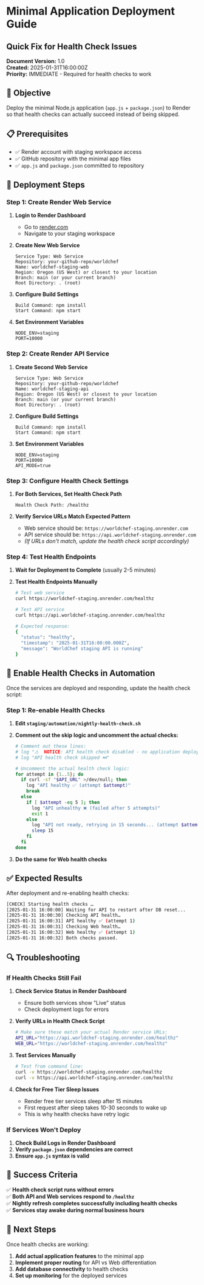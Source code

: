 # Minimal Application Deployment Guide
## Quick Fix for Health Check Issues

**Document Version:** 1.0  
**Created:** 2025-01-31T16:00:00Z  
**Priority:** IMMEDIATE - Required for health checks to work  

## 🎯 Objective

Deploy the minimal Node.js application (`app.js` + `package.json`) to Render so that health checks can actually succeed instead of being skipped.

## 📋 Prerequisites

- ✅ Render account with staging workspace access
- ✅ GitHub repository with the minimal app files
- ✅ `app.js` and `package.json` committed to repository

## 🚀 Deployment Steps

### Step 1: Create Render Web Service

1. **Login to Render Dashboard**
   - Go to [render.com](https://render.com)
   - Navigate to your staging workspace

2. **Create New Web Service**
   ```
   Service Type: Web Service
   Repository: your-github-repo/worldchef
   Name: worldchef-staging-web
   Region: Oregon (US West) or closest to your location
   Branch: main (or your current branch)
   Root Directory: . (root)
   ```

3. **Configure Build Settings**
   ```
   Build Command: npm install
   Start Command: npm start
   ```

4. **Set Environment Variables**
   ```
   NODE_ENV=staging
   PORT=10000
   ```

### Step 2: Create Render API Service

1. **Create Second Web Service**
   ```
   Service Type: Web Service  
   Repository: your-github-repo/worldchef
   Name: worldchef-staging-api
   Region: Oregon (US West) or closest to your location
   Branch: main (or your current branch)
   Root Directory: . (root)
   ```

2. **Configure Build Settings**
   ```
   Build Command: npm install
   Start Command: npm start
   ```

3. **Set Environment Variables**
   ```
   NODE_ENV=staging
   PORT=10000
   API_MODE=true
   ```

### Step 3: Configure Health Check Settings

1. **For Both Services, Set Health Check Path**
   ```
   Health Check Path: /healthz
   ```

2. **Verify Service URLs Match Expected Pattern**
   - Web service should be: `https://worldchef-staging.onrender.com`
   - API service should be: `https://api.worldchef-staging.onrender.com`
   - *(If URLs don't match, update the health check script accordingly)*

### Step 4: Test Health Endpoints

1. **Wait for Deployment to Complete** (usually 2-5 minutes)

2. **Test Health Endpoints Manually**
   ```bash
   # Test web service
   curl https://worldchef-staging.onrender.com/healthz
   
   # Test API service  
   curl https://api.worldchef-staging.onrender.com/healthz
   
   # Expected response:
   {
     "status": "healthy",
     "timestamp": "2025-01-31T16:00:00.000Z",
     "message": "WorldChef staging API is running"
   }
   ```

## 🔧 Enable Health Checks in Automation

Once the services are deployed and responding, update the health check script:

### Step 1: Re-enable Health Checks

1. **Edit `staging/automation/nightly-health-check.sh`**

2. **Comment out the skip logic and uncomment the actual checks:**
   ```bash
   # Comment out these lines:
   # log "⚠️  NOTICE: API health check disabled - no application deployed yet"
   # log "API health check skipped ⏭️"
   
   # Uncomment the actual health check logic:
   for attempt in {1..5}; do
     if curl -sf "$API_URL" >/dev/null; then
       log "API healthy ✅ (attempt $attempt)"
       break
     else
       if [ $attempt -eq 5 ]; then
         log "API unhealthy ❌ (failed after 5 attempts)"
         exit 1
       else
         log "API not ready, retrying in 15 seconds... (attempt $attempt/5)"
         sleep 15
       fi
     fi
   done
   ```

3. **Do the same for Web health checks**

## ✅ Expected Results

After deployment and re-enabling health checks:

```bash
[CHECK] Starting health checks …
[2025-01-31 16:00:00] Waiting for API to restart after DB reset...
[2025-01-31 16:00:30] Checking API health…
[2025-01-31 16:00:31] API healthy ✅ (attempt 1)
[2025-01-31 16:00:31] Checking Web health…
[2025-01-31 16:00:32] Web healthy ✅ (attempt 1)
[2025-01-31 16:00:32] Both checks passed.
```

## 🔍 Troubleshooting

### If Health Checks Still Fail

1. **Check Service Status in Render Dashboard**
   - Ensure both services show "Live" status
   - Check deployment logs for errors

2. **Verify URLs in Health Check Script**
   ```bash
   # Make sure these match your actual Render service URLs:
   API_URL="https://api.worldchef-staging.onrender.com/healthz"
   WEB_URL="https://worldchef-staging.onrender.com/healthz"
   ```

3. **Test Services Manually**
   ```bash
   # Test from command line:
   curl -v https://worldchef-staging.onrender.com/healthz
   curl -v https://api.worldchef-staging.onrender.com/healthz
   ```

4. **Check for Free Tier Sleep Issues**
   - Render free tier services sleep after 15 minutes
   - First request after sleep takes 10-30 seconds to wake up
   - This is why health checks have retry logic

### If Services Won't Deploy

1. **Check Build Logs in Render Dashboard**
2. **Verify `package.json` dependencies are correct**
3. **Ensure `app.js` syntax is valid**

## 🎉 Success Criteria

✅ **Health check script runs without errors**  
✅ **Both API and Web services respond to `/healthz`**  
✅ **Nightly refresh completes successfully including health checks**  
✅ **Services stay awake during normal business hours**

## 🔄 Next Steps

Once health checks are working:
1. **Add actual application features** to the minimal app
2. **Implement proper routing** for API vs Web differentiation
3. **Add database connectivity** to health checks
4. **Set up monitoring** for the deployed services 